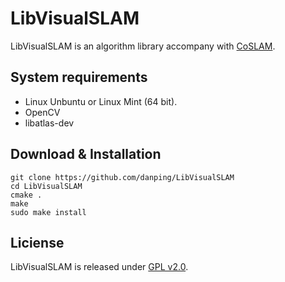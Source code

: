 LibVisualSLAM
=============
LibVisualSLAM is an algorithm library accompany with [CoSLAM](https://github.com/danping/CoSLAM).

System requirements
-------------

* Linux Unbuntu or Linux Mint (64 bit). 
* OpenCV
* libatlas-dev


Download & Installation
-------------

    git clone https://github.com/danping/LibVisualSLAM
    cd LibVisualSLAM
    cmake .
    make
    sudo make install
    
    
Liciense
-------------
LibVisualSLAM is released under [GPL v2.0](http://www.gnu.org/licenses/gpl-2.0.html).
